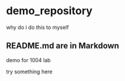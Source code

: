 # demo_repository
why do i do this to myself
## README.md are in Markdown
demo for 1004 lab

try something here

